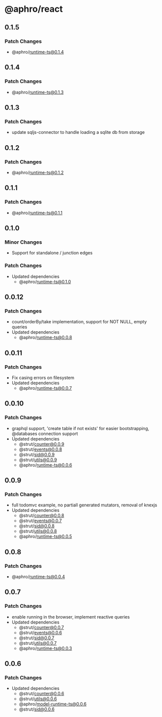 # @aphro/react

## 0.1.5

### Patch Changes

- @aphro/runtime-ts@0.1.4

## 0.1.4

### Patch Changes

- @aphro/runtime-ts@0.1.3

## 0.1.3

### Patch Changes

- update sqljs-connector to handle loading a sqlite db from storage

## 0.1.2

### Patch Changes

- @aphro/runtime-ts@0.1.2

## 0.1.1

### Patch Changes

- @aphro/runtime-ts@0.1.1

## 0.1.0

### Minor Changes

- Support for standalone / junction edges

### Patch Changes

- Updated dependencies
  - @aphro/runtime-ts@0.1.0

## 0.0.12

### Patch Changes

- count/orderBy/take implementation, support for NOT NULL, empty queries
- Updated dependencies
  - @aphro/runtime-ts@0.0.8

## 0.0.11

### Patch Changes

- Fix casing errors on filesystem
- Updated dependencies
  - @aphro/runtime-ts@0.0.7

## 0.0.10

### Patch Changes

- graphql support, 'create table if not exists' for easier bootstrapping, @databases connection support
- Updated dependencies
  - @strut/counter@0.0.9
  - @strut/events@0.0.8
  - @strut/sid@0.0.9
  - @strut/utils@0.0.9
  - @aphro/runtime-ts@0.0.6

## 0.0.9

### Patch Changes

- full todomvc example, no partiall generated mutators, removal of knexjs
- Updated dependencies
  - @strut/counter@0.0.8
  - @strut/events@0.0.7
  - @strut/sid@0.0.8
  - @strut/utils@0.0.8
  - @aphro/runtime-ts@0.0.5

## 0.0.8

### Patch Changes

- @aphro/runtime-ts@0.0.4

## 0.0.7

### Patch Changes

- enable running in the browser, implement reactive queries
- Updated dependencies
  - @strut/counter@0.0.7
  - @strut/events@0.0.6
  - @strut/sid@0.0.7
  - @strut/utils@0.0.7
  - @aphro/runtime-ts@0.0.3

## 0.0.6

### Patch Changes

- Updated dependencies
  - @strut/counter@0.0.6
  - @strut/utils@0.0.6
  - @aphro/model-runtime-ts@0.0.6
  - @strut/sid@0.0.6
